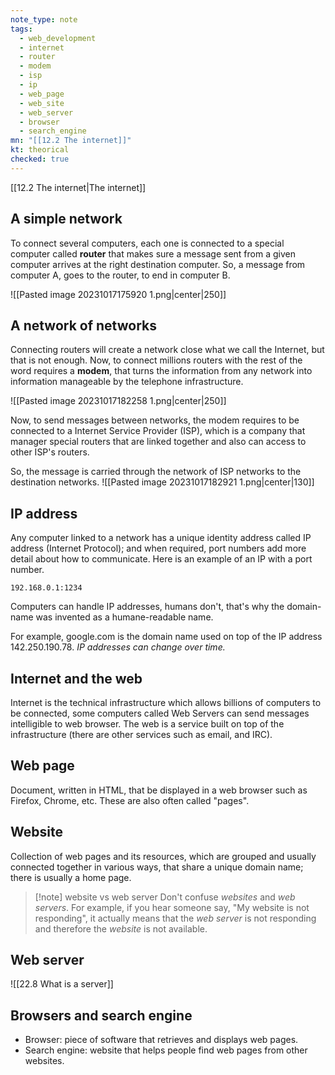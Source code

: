 ```yaml
---
note_type: note
tags:
  - web_development
  - internet
  - router
  - modem
  - isp
  - ip
  - web_page
  - web_site
  - web_server
  - browser
  - search_engine
mn: "[[12.2 The internet]]"
kt: theorical
checked: true
---
```


[[12.2 The internet|The internet]]
## A simple network
To connect several computers, each one is connected to a special computer called **router** that makes sure a message sent from a given computer arrives at the right destination computer. So, a message from computer A, goes to the router, to end in computer B. 

![[Pasted image 20231017175920 1.png|center|250]]
## A network of networks
Connecting routers will create a network close what we call the Internet, but that is not enough. Now, to connect millions routers with the rest of the word requires a **modem**, that turns the information from any network into information manageable by the telephone infrastructure. 

![[Pasted image 20231017182258 1.png|center|250]]

Now, to send messages  between networks, the modem requires to be connected to a Internet Service Provider (ISP), which is a company that manager special routers that are linked together and also can access to other ISP's routers. 

So, the message is carried through the network of ISP networks to the destination networks. 
![[Pasted image 20231017182921 1.png|center|130]]
## IP address 
Any computer linked to a network has a unique identity address called IP address (Internet Protocol); and when required, port numbers add more detail about how to communicate. Here is an example of an IP with a port number. 
```
192.168.0.1:1234
```

Computers can handle IP addresses, humans don't, that's why the domain-name was invented as a humane-readable name. 

For example, google.com is the domain name used on top of the IP address 142.250.190.78. _IP addresses can change over time._

## Internet and the web 
Internet is the technical infrastructure which allows billions of computers to be connected, some computers called Web Servers can send messages intelligible to web browser. The web is a service built on top of the infrastructure (there are other services such as email, and IRC).

## Web page
Document, written in HTML, that be displayed in a web browser such as Firefox, Chrome, etc. These are also often called "pages".

## Website
Collection of web pages and its resources, which are grouped and usually connected together in various ways, that share a unique domain name; there is usually a home page. 

>[!note] website vs web server
>Don't confuse _websites_ and _web servers_. For example, if you hear someone say, "My website is not responding", it actually means that the _web server_ is not responding and therefore the _website_ is not available.
## Web server
![[22.8 What is a server]]

## Browsers and search engine
- Browser: piece of software that retrieves and displays web pages. 
- Search engine: website that helps people find web pages from other websites. 